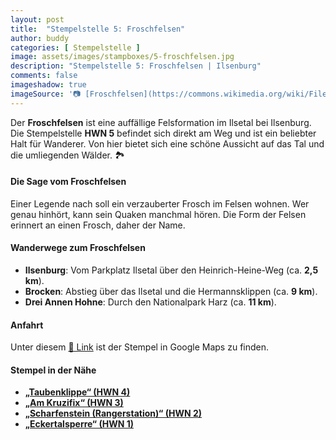 ```yaml
---
layout: post
title:  "Stempelstelle 5: Froschfelsen"
author: buddy
categories: [ Stempelstelle ]
image: assets/images/stampboxes/5-froschfelsen.jpg
description: "Stempelstelle 5: Froschfelsen | Ilsenburg"
comments: false
imageshadow: true
imageSource: '📷 [Froschfelsen](https://commons.wikimedia.org/wiki/File:Froschfelsen.jpg) von <a href="https://de.wikipedia.org/wiki/User:Hejkal" class="extiw" title="de:User:Hejkal">Hejkal</a> unter Lizenz [CC BY-SA 2.0 de](https://creativecommons.org/licenses/by-sa/2.0/de/deed.en)'
---
```


Der **Froschfelsen** ist eine auffällige Felsformation im Ilsetal bei Ilsenburg. Die Stempelstelle **HWN 5** befindet sich direkt am Weg und ist ein beliebter Halt für Wanderer. Von hier bietet sich eine schöne Aussicht auf das Tal und die umliegenden Wälder. 🏞️

#### Die Sage vom Froschfelsen

Einer Legende nach soll ein verzauberter Frosch im Felsen wohnen. Wer genau hinhört, kann sein Quaken manchmal hören. Die Form der Felsen erinnert an einen Frosch, daher der Name.

#### Wanderwege zum Froschfelsen

- **Ilsenburg**: Vom Parkplatz Ilsetal über den Heinrich-Heine-Weg (ca. **2,5 km**).
- **Brocken**: Abstieg über das Ilsetal und die Hermannsklippen (ca. **9 km**).
- **Drei Annen Hohne**: Durch den Nationalpark Harz (ca. **11 km**).

#### Anfahrt

Unter diesem [📍 Link](https://www.google.com/maps/dir/?api=1&origin=&destination=51.81186%2C%2010.62598) ist der Stempel in Google Maps zu finden.

#### Stempel in der Nähe

- [**„Taubenklippe“ (HWN 4)**](/stempelstelle-4-taubenklippe)
- [**„Am Kruzifix“ (HWN 3)**](/stempelstelle-3-am-kruzifix)
- [**„Scharfenstein (Rangerstation)“ (HWN 2)**](/stempelstelle-2-scharfenstein-rangerstation)
- [**„Eckertalsperre“ (HWN 1)**](/stempelstelle-1-eckertalsperre-staumauer)
